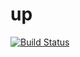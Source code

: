 # up

[![Build Status](http://209.9.106.12:8080/job/up/badge/icon)](http://209.9.106.12:8080/job/up/)
